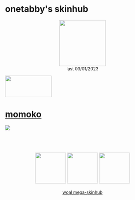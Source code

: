 # onetabby's skinhub
<p align="center">
<a href="https://osu.ppy.sh/users/9508109">
  <img src="https://a.ppy.sh/9508109"  
       width="150"
       height="150"></a>
<br>
last 03/01/2023
</p>

<a href="https://www.youtube.com/watch?v=kbbgypvGPgM">
<img src="https://i.imgur.com/uDyKiLi.png"
       width="151" 
       height="70"/></a>

# [momoko](https://github.com/rudjx3/skins/raw/main/onetabby/momoko.osk)
[![](https://i.imgur.com/7rfclsn.png)](https://github.com/rudjx3/skins/raw/main/onetabby/momoko.osk)

#
<p align="center">
  <br></br>
  <a href="https://www.twitch.tv/onetabby">
  <img src="https://i.imgur.com/HM030lk.png" 
       width="100" 
       height="100"></a>
  <a href="https://www.youtube.com/channel/UCIfIfB25lFMAKQ0pIPX7TCg">
  <img src="https://i.imgur.com/YWbDUUy.png"  
       width="100" 
       height="100"></a>
  <a href="https://twitter.com/1tabbys">
  <img src="https://i.imgur.com/PUQ5uWf.png" 
       width="100" 
       height="100"></a>
  <br></br>
  <a href="README.md">woal mega-skinhub</a>
 </p>
